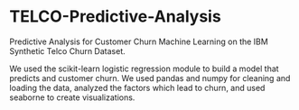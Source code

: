 # TELCO-Predictive-Analysis
Predictive Analysis for Customer Churn
Machine Learning on the IBM Synthetic Telco Churn Dataset.

We used the scikit-learn logistic regression module to build a model that predicts and customer churn. 
We used pandas and numpy for cleaning and loading the data, analyzed the factors which lead to churn, and used seaborne to create visualizations.
